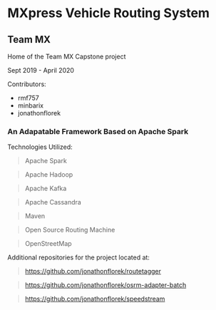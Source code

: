 # MXpress Vehicle Routing System
## Team MX

Home of the Team MX Capstone project

Sept 2019 - April 2020

Contributors:
- rmf757
- minbarix
- jonathonflorek

### An Adapatable Framework Based on Apache Spark
Technologies Utilized:
> Apache Spark

> Apache Hadoop

> Apache Kafka

> Apache Cassandra 

> Maven 

> Open Source Routing Machine

> OpenStreetMap


Additional repositories for the project located at:
> https://github.com/jonathonflorek/routetagger

> https://github.com/jonathonflorek/osrm-adapter-batch

> https://github.com/jonathonflorek/speedstream


